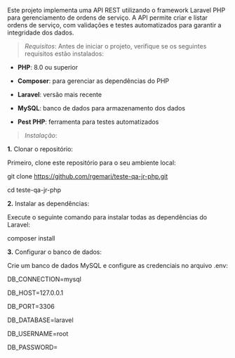Este projeto implementa uma API REST utilizando o framework Laravel PHP para gerenciamento de ordens de serviço. A API permite criar e listar ordens de serviço, com validações e testes automatizados para garantir a integridade dos dados.

> _Requisitos_:
Antes de iniciar o projeto, verifique se os seguintes requisitos estão instalados:

- **PHP**: 8.0 ou superior

- **Composer**: para gerenciar as dependências do PHP

- **Laravel**: versão mais recente

- **MySQL**: banco de dados para armazenamento dos dados

- **Pest PHP**: ferramenta para testes automatizados

> _Instalação_:

**1.** Clonar o repositório:

Primeiro, clone este repositório para o seu ambiente local:

git clone https://github.com/rgemari/teste-qa-jr-php.git

cd teste-qa-jr-php

**2.** Instalar as dependências:

Execute o seguinte comando para instalar todas as dependências do Laravel:

composer install

**3.** Configurar o banco de dados:

Crie um banco de dados MySQL e configure as credenciais no arquivo .env:

DB_CONNECTION=mysql

DB_HOST=127.0.0.1

DB_PORT=3306

DB_DATABASE=laravel

DB_USERNAME=root

DB_PASSWORD=

